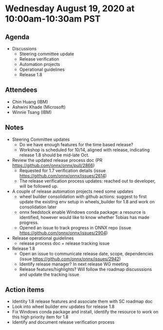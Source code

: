 # Wednesday August 19, 2020 at 10:00am-10:30am PST

## Agenda
* Discussions
    * Steering committee update
    * Release verification
    * Automation projects
    * Operational guidelines
    * Release 1.8

## Attendees 
* Chin Huang (IBM)
* Ashwini Khade (Microsoft)
* Winnie Tsang (IBM)

## Notes
* Steering Committee updates
  * Do we have enough features for the time based release?
  * Workshop is scheduled for 10/14, aligned with release, indicating release 1.8 should be mid-late Oct. 
* Review the updated release process doc (PR https://github.com/onnx/onnx/pull/2866)
  * Requested for 1.7 verification details (issue https://github.com/onnx/onnx/issues/2614) 
  * The release verification process updates: reached out to developer, will be followed up.
* A couple of release automation projects need some updates
  * wheel builder consolidation with github actions: suggest to first update the existing env setup in wheels_builder for 1.8 and work on consolidation later
  * onnx feedstock enable Windows conda package: a resource is identified, however would like to know whether Tobias has made progress.
  * Opened an issue to track progress in ONNX repo (issue https://github.com/onnx/onnx/issues/2904)
* Release operational guidelines
  * release process doc + release tracking issue
* Release 1.8
  * Open an issue to communicate release date, scope, dependencies (issue https://github.com/onnx/onnx/issues/2942)
  * Identify release manager? In next release WG meeting
  * Release features/highlights? Will follow the roadmap discusssions and update the tracking issue

## Action items
* Identity 1.8 release features and associate them with SC roadmap doc
* Look into wheel builder env updates for release 1.8
* Fix Windows conda package and install, identify the resource to work on this high priority item for 1.8
* Identify and document release verification process
